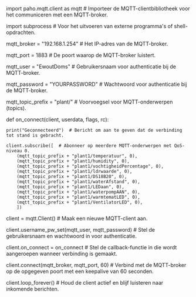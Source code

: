 import paho.mqtt.client as mqtt  # Importeer de MQTT-clientbibliotheek voor het communiceren met een MQTT-broker.

import subprocess  # Voor het uitvoeren van externe programma's of shell-opdrachten.


mqtt_broker = "192.168.1.254"  # Het IP-adres van de MQTT-broker.

mqtt_port = 1883  # De poort waarop de MQTT-broker luistert.

mqtt_user = "EwoutDoms"  # Gebruikersnaam voor authenticatie bij de MQTT-broker.

mqtt_password = "YOURPASSWORD"  # Wachtwoord voor authenticatie bij de MQTT-broker.

mqtt_topic_prefix = "plant/"  # Voorvoegsel voor MQTT-onderwerpen (topics).


def on_connect(client, userdata, flags, rc):
    
    print("Geconnecteerd")  # Bericht om aan te geven dat de verbinding tot stand is gebracht.
    
    client.subscribe([  # Abonneer op meerdere MQTT-onderwerpen met QoS-niveau 0.
        (mqtt_topic_prefix + "plant1/temperatuur", 0),
        (mqtt_topic_prefix + "plant1/humidity", 0),
        (mqtt_topic_prefix + "plant1/vochtigheidPercentage", 0),
        (mqtt_topic_prefix + "plant1/ldrwaarde", 0),
        (mqtt_topic_prefix + "plant1/DS18B20", 0),
        (mqtt_topic_prefix + "plant1/waterAfstand", 0),
        (mqtt_topic_prefix + "plant1/LEDaan", 0),
        (mqtt_topic_prefix + "plant1/waterpompAAN", 0),
        (mqtt_topic_prefix + "plant1/warmtematLED", 0),
        (mqtt_topic_prefix + "plant1/VentilatorLED", 0),
        ])


client = mqtt.Client()  # Maak een nieuwe MQTT-client aan.

client.username_pw_set(mqtt_user, mqtt_password)  # Stel de gebruikersnaam en wachtwoord in voor authenticatie.

client.on_connect = on_connect  # Stel de callback-functie in die wordt aangeroepen wanneer verbinding is gemaakt.

client.connect(mqtt_broker, mqtt_port, 60)  # Verbind met de MQTT-broker op de opgegeven poort met een keepalive van 60 seconden.

client.loop_forever()  # Houd de client actief en blijf luisteren naar inkomende berichten.

